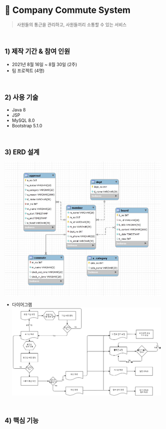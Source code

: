 # :pushpin: Company Commute System

> 사원들의 통근을 관리하고, 사원들끼리 소통할 수 있는 서비스

<br>

## 1) 제작 기간 & 참여 인원
+ 2021년 8월 16일 ~ 8월 30일 (2주)
+ 팀 프로젝트 (4명)

<br>

## 2) 사용 기술
+ Java 8
+ JSP
+ MySQL 8.0
+ Bootstrap 5.1.0

<br>

## 3) ERD 설계
![CCS_ERD](/img/CCS_ERD.jpg)
<br>
+ 다이어그램
![CCS_Diagram](/img/CCS_Diagram.png)

<br>

## 4) 핵심 기능

